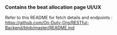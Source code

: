### Contains the beat allocation page UI/UX

Refer to this README for fetch details and endpoints : https://github.com/On-Duty-Org/RESTful-Backend/blob/master/README.md
